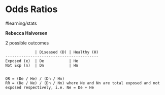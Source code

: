 # Odds Ratios
#learning/stats

**Rebecca Halvorsen**

2 possible outcomes

```
             | Diseased (D) | Healthy (H)
-----------------------------------------
Exposed (e)  | De           | He
Not Exp (n)  | Dn           | Hn


OR = (De / He) / (Dn / Hn)
RR = (De / Ne) / (Dn / Nn) where Ne and Nn are total exposed and not exposed respectively, i.e. Ne = De + He
```